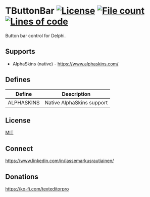 # TButtonBar [![License](https://img.shields.io/badge/License-MIT-yellowgreen.svg)](https://opensource.org/licenses/MIT) [![File count](https://tokei.rs/b1/github/TextEditorPro/TButtonBar?category=files)](https://github.com/TextEditorPro/TButtonBar/tree/main/Source) [![Lines of code](https://tokei.rs/b1/github/TextEditorPro/TButtonBar?category=code)](https://github.com/TextEditorPro/TButtonBar/tree/main/Source)

Button bar control for Delphi.

## Supports

- AlphaSkins (native) - https://www.alphaskins.com/

## Defines

Define | Description
------ | -----------
ALPHASKINS | Native AlphaSkins support

## License

[MIT](https://github.com/TextEditorPro/TButtonBar/blob/main/LICENSE)

## Connect

https://www.linkedin.com/in/lassemarkusrautiainen/

## Donations

https://ko-fi.com/texteditorpro